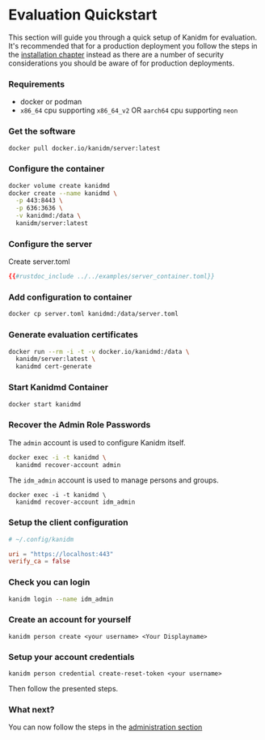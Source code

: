 # Evaluation Quickstart

This section will guide you through a quick setup of Kanidm for evaluation. It's recommended that
for a production deployment you follow the steps in the
[installation chapter](installing_the_server.html) instead as there are a number of security
considerations you should be aware of for production deployments.

### Requirements

- docker or podman
- `x86_64` cpu supporting `x86_64_v2` OR `aarch64` cpu supporting `neon`

### Get the software

```bash
docker pull docker.io/kanidm/server:latest
```

### Configure the container

```bash
docker volume create kanidmd
docker create --name kanidmd \
  -p 443:8443 \
  -p 636:3636 \
  -v kanidmd:/data \
  kanidm/server:latest
```

### Configure the server

Create server.toml

```toml
{{#rustdoc_include ../../examples/server_container.toml}}
```

### Add configuration to container

```bash
docker cp server.toml kanidmd:/data/server.toml
```

### Generate evaluation certificates

```bash
docker run --rm -i -t -v docker.io/kanidmd:/data \
  kanidm/server:latest \
  kanidmd cert-generate
```

### Start Kanidmd Container

```bash
docker start kanidmd
```

### Recover the Admin Role Passwords

The `admin` account is used to configure Kanidm itself.

```bash
docker exec -i -t kanidmd \
  kanidmd recover-account admin
```

The `idm_admin` account is used to manage persons and groups.

```
docker exec -i -t kanidmd \
  kanidmd recover-account idm_admin
```

### Setup the client configuration

```toml
# ~/.config/kanidm

uri = "https://localhost:443"
verify_ca = false
```

### Check you can login

```bash
kanidm login --name idm_admin
```

### Create an account for yourself

```
kanidm person create <your username> <Your Displayname>
```

### Setup your account credentials

```
kanidm person credential create-reset-token <your username>
```

Then follow the presented steps.

### What next?

You can now follow the steps in the [administration section](administration.md)
